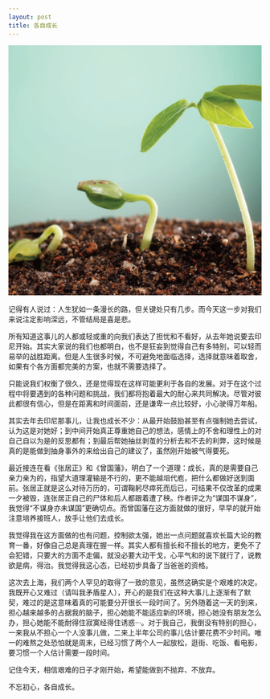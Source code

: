 ```yaml
---
layout: post
title: 各自成长
---
```

<div id="topic"><img src="/images/posts/growing-up.jpg" alt="growing up"/></div>

记得有人说过：<span id='edu'>人生犹如一条漫长的路，但关键处只有几步</span>。而今天这一步对我们来说注定影响深远，不管结局是喜是悲。

所有知道这事儿的人都或轻或重的向我们表达了担忧和不看好，从去年她说要去印尼开始。其实大家说的我们也都明白，也不是狂妄到觉得自己有多特别，可以轻而易举的战胜距离。但是人生很多时候，不可避免地面临选择，选择就意味着取舍，如果有个各方面都完美的方案，也就不需要选择了。

只能说我们权衡了很久，还是觉得现在这样可能更利于各自的发展。对于在这个过程中将要遇到的各种问题和挑战，我们都将抱着最大的耐心来共同解决。尽管对彼此都很有信心，但是在距离和时间面前，还是谦卑一点比较好，小心驶得万年船。

其实去年去印尼那事儿，让我也成长不少：从最开始鼓励甚至有点强制她去尝试，认为这是对她好；到中间开始真正尊重她自己的想法，感情上的不舍和理性上的对自己自以为是的反思都有；到最后帮她抽丝剥茧的分析去和不去的利弊，这时候是真的是能做到抽身事外的来给出自己的建议了，虽然刚开始被气得要死。

最近接连在看《张居正》和《曾国藩》，明白了一个道理：<span id='edu'>成长，真的是需要自己亲力亲为的，指望大道理灌输是不行的，更不能越俎代庖，把什么都做好送到面前</span>。张居正就是这么对待万历的，可谓鞠躬尽瘁死而后已，可结果不仅改革的成果一夕被毁，连张居正自己的尸体和后人都跟着遭了秧。作者评之为“谋国不谋身”，我觉得“不谋身亦未谋国”更确切点。而曾国藩在这方面就做的很好，早早的就开始注意培养接班人，放手让他们去成长。

我觉得我在这方面做的也有问题，控制欲太强，她出一点问题就喜欢长篇大论的教育一番，好像自己总是真理在握一样。<span id='edu'>其实人都有擅长和不擅长的地方，更免不了会犯错，只要大的方面不走偏，就没必要大动干戈</span>，心平气和的说下就行了，说教欲是病，得治。我觉得我这心态，已经初步具备了当爸爸的资格。

这次去上海，我们两个人罕见的取得了一致的意见，虽然这确实是个艰难的决定。我既开心又难过（请叫我矛盾星人），开心的是我们在这种大事儿上逐渐有了默契，难过的是这意味着真的可能要分开很长一段时间了。另外随着这一天的到来，担心越来越多的占据我的脑子，担心她能不能适应新的环境，担心她没有朋友怎么办，担心她能不能耐得住寂寞经得住诱惑···。对于我自己，我倒没有特别的担心，一来我从不担心一个人没事儿做，二来上半年公司的事儿估计要花费不少时间。唯一的难熬之处恐怕就是周末，已经习惯了两个人一起放松，逛街、吃饭、看电影，要习惯一个人估计需要一段时间。

记住今天，相信艰难的日子才刚开始，希望能做到<span id='edu'>不抛弃、不放弃</span>。

<span id='edu'>不忘初心，各自成长</span>。
